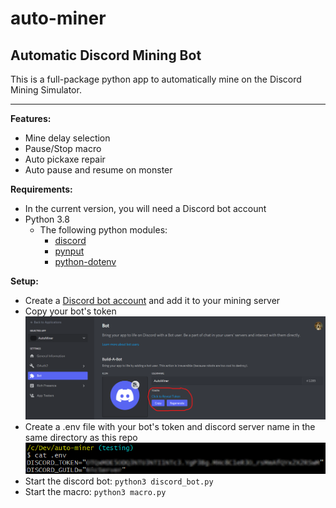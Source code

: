 # auto-miner
## Automatic Discord Mining Bot

This is a full-package python app to automatically mine on the Discord Mining Simulator.

---

**Features:**
- Mine delay selection
- Pause/Stop macro
- Auto pickaxe repair
- Auto pause and resume on monster

**Requirements:**
- In the current version, you will need a Discord bot account
- Python 3.8
  - The following python modules:
    - [discord](https://pypi.org/project/discord.py/)
    - [pynput](https://pypi.org/project/pynput/)
    - [python-dotenv](https://pypi.org/project/python-dotenv/)

**Setup:**
- Create a [Discord bot account](https://discordpy.readthedocs.io/en/stable/discord.html) and add it to your mining server
- Copy your bot's token
![bot_token](https://github.com/nicolasawelsh/auto-miner/blob/main/readme/bot_token.png)
- Create a .env file with your bot's token and discord server name in the same directory as this repo
![env](https://github.com/nicolasawelsh/auto-miner/blob/main/readme/env.png)
- Start the discord bot: `python3 discord_bot.py`
- Start the macro: `python3 macro.py`
